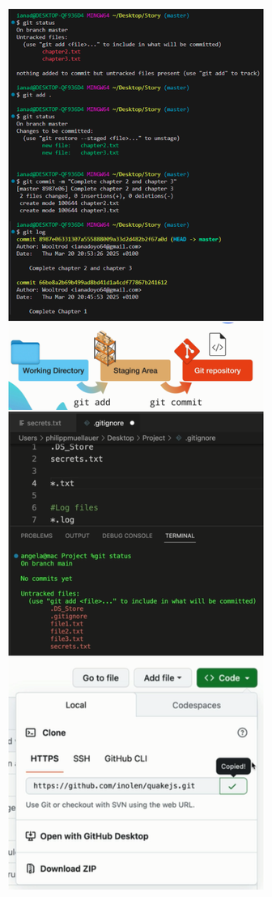 ![git commands](image.png)
![recap of version control pipeline](image-1.png)
![gitignore](image-4.png)
![git clone](image-5.png)